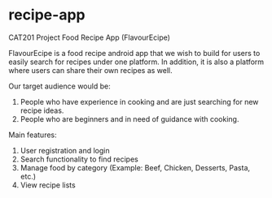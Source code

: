 # recipe-app
CAT201 Project Food Recipe App (FlavourEcipe)

FlavourEcipe is a food recipe android app that we wish to build for users to easily search for
recipes under one platform. In addition, it is also a platform where users can share their own
recipes as well.

Our target audience would be:
1. People who have experience in cooking and are just searching for new recipe ideas.
2. People who are beginners and in need of guidance with cooking.

Main features:
1. User registration and login
2. Search functionality to find recipes
3. Manage food by category (Example: Beef, Chicken, Desserts, Pasta, etc.)
4. View recipe lists
